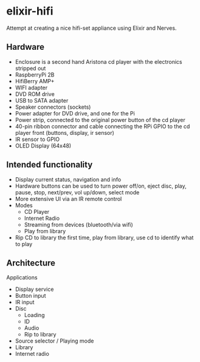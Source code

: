 # elixir-hifi

Attempt at creating a nice hifi-set appliance using Elixir and Nerves.

## Hardware

* Enclosure is a second hand Aristona cd player with the electronics stripped out
* RaspberryPi 2B
* HifiBerry AMP+
* WIFI adapter
* DVD ROM drive
* USB to SATA adapter
* Speaker connectors (sockets)
* Power adapter for DVD drive, and one for the Pi
* Power strip, connected to the original power button of the cd player
* 40-pin ribbon connector and cable connecting the RPi GPIO to the cd player front (buttons, display, ir sensor)
* IR sensor to GPIO
* OLED Display (64x48)

## Intended functionality

* Display current status, navigation and info
* Hardware buttons can be used to turn power off/on, eject disc, play, pause, stop, next/prev, vol up/down, select mode
* More extensive UI via an IR remote control
* Modes
  * CD Player
  * Internet Radio
  * Streaming from devices (bluetooth/via wifi)
  * Play from library
* Rip CD to library the first time, play from library, use cd to identify what to play

## Architecture

Applications
* Display service
* Button input
* IR input
* Disc
  * Loading
  * ID
  * Audio
  * Rip to library
* Source selector / Playing mode
* Library
* Internet radio
